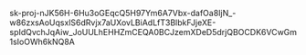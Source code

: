 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
